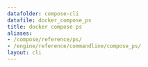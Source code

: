 ```yaml
---
datafolder: compose-cli
datafile: docker_compose_ps
title: docker compose ps
aliases:
- /compose/reference/ps/
- /engine/reference/commandline/compose_ps/
layout: cli
---
```


<!--
抱歉，此页面的内容是根据 Docker 源代码自动生成的。如果您想建议更改此处显示的文本，您需要通过搜索此仓库来找到该字符串：
https://github.com/docker/compose
-->
